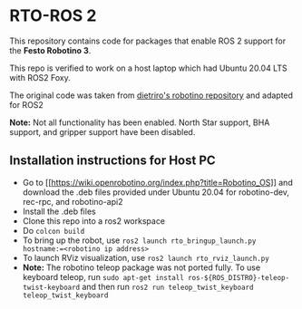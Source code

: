 # RTO-ROS 2

This repository contains code for packages that enable ROS 2 support for the **Festo Robotino 3**.

This repo is verified to work on a host laptop which had Ubuntu 20.04 LTS with ROS2 Foxy.

The original code was taken from [dietriro's robotino repository](https://github.com/dietriro/rto_core) and adapted for ROS2

**Note:** Not all functionality has been enabled. North Star support, BHA support, and gripper support have been disabled.

## Installation instructions for Host PC
- Go to [[https://wiki.openrobotino.org/index.php?title=Robotino_OS]] and download the .deb files provided under Ubuntu 20.04 for robotino-dev, rec-rpc, and robotino-api2
- Install the .deb files
- Clone this repo into a ros2 workspace
- Do `colcon build`
- To bring up the robot, use `ros2 launch rto_bringup_launch.py hostname:=<robotino ip address>`
- To launch RViz visualization, use `ros2 launch rto_rviz_launch.py`
- **Note:** The robotino teleop package was not ported fully. To use keyboard teleop, run `sudo apt-get install ros-${ROS_DISTRO}-teleop-twist-keyboard` and then run `ros2 run teleop_twist_keyboard teleop_twist_keyboard`